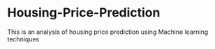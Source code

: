 # Housing-Price-Prediction
This is an analysis of housing price prediction using Machine learning techniques
